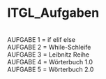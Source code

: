 # ITGL_Aufgaben
 <br>AUFGABE 1 = if elif else
 <br>AUFGABE 2 = While-Schleife
 <br>AUFGABE 3 = Leibnitz Reihe
 <br>AUFGABE 4 = Wörterbuch 1.0
 <br>AUFGABE 5 = Wörterbuch 2.0
